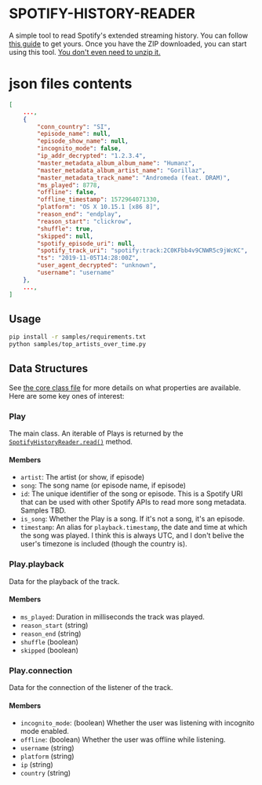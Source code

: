 # SPOTIFY-HISTORY-READER

A simple tool to read Spotify's extended streaming history. You can follow [this guide](https://support.stats.fm/docs/import/spotify-import/) to get yours. Once you have the ZIP downloaded, you can start using this tool. [You don't even need to unzip it.](https://github.com/ajwells256/spotify-history-reader/blob/main/samples/top_artists_over_time.py#L14)


# json files contents

```json
[
    ...,
    {
        "conn_country": "SI",
        "episode_name": null,
        "episode_show_name": null,
        "incognito_mode": false,
        "ip_addr_decrypted": "1.2.3.4",
        "master_metadata_album_album_name": "Humanz",
        "master_metadata_album_artist_name": "Gorillaz",
        "master_metadata_track_name": "Andromeda (feat. DRAM)",
        "ms_played": 8778,
        "offline": false,
        "offline_timestamp": 1572964071330,
        "platform": "OS X 10.15.1 [x86 8]",
        "reason_end": "endplay",
        "reason_start": "clickrow",
        "shuffle": true,
        "skipped": null,
        "spotify_episode_uri": null,
        "spotify_track_uri": "spotify:track:2C0KFbb4v9CNWR5c9jWcKC",
        "ts": "2019-11-05T14:28:00Z",
        "user_agent_decrypted": "unknown",
        "username": "username"
    },
    ...,
]
```


## Usage

```bash
pip install -r samples/requirements.txt
python samples/top_artists_over_time.py
```

## Data Structures
See [the core class file](https://github.com/ajwells256/spotify-history-reader/blob/main/spotify_history_reader/core.py) for more details on what properties are available. Here are some key ones of interest:

### Play
The main class. An iterable of Plays is returned by the [`SpotifyHistoryReader.read()`](https://github.com/ajwells256/spotify-history-reader/blob/main/spotify_history_reader/reader.py#L49) method.

#### Members
* `artist`: The artist (or show, if episode)
* `song`: The song name (or episode name, if episode)
* `id`: The unique identifier of the song or episode. This is a Spotify URI that can be used with other Spotify APIs to read more song metadata. Samples TBD.
* `is_song`: Whether the Play is a song. If it's not a song, it's an episode.
* `timestamp`: An alias for `playback.timestamp`, the date and time at which the song was played. I think this is always UTC, and I don't belive the user's timezone is included (though the country is).

### Play.playback
Data for the playback of the track.

#### Members
* `ms_played`: Duration in milliseconds the track was played.
* `reason_start` (string)
* `reason_end` (string)
* `shuffle` (boolean)
* `skipped` (boolean)

### Play.connection
Data for the connection of the listener of the track.

#### Members
* `incognito_mode`: (boolean) Whether the user was listening with incognito mode enabled.
* `offline`: (boolean) Whether the user was offline while listening.
* `username` (string)
* `platform` (string)
* `ip` (string)
* `country` (string)